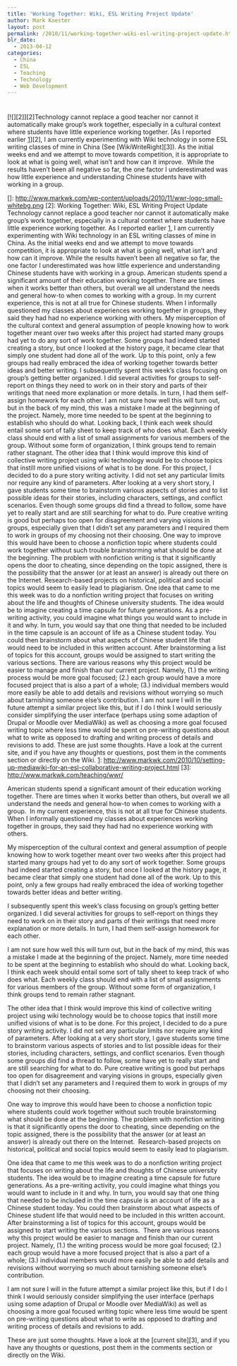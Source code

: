 ```yaml
---
title: 'Working Together: Wiki, ESL Writing Project Update'
author: Mark Koester
layout: post
permalink: /2010/11/working-together-wiki-esl-writing-project-update.html
blr_date:
  - 2013-04-12
categories:
  - China
  - ESL
  - Teaching
  - Technology
  - Web Development
---
```

# 

[![][2]][2]Technology cannot replace a good teacher nor cannot it automatically make group’s work together, especially in a cultural context where students have little experience working together. [As I reported earlier [1]][2], I am currently experimenting with Wiki technology in some ESL writing classes of mine in China (See [WikiWriteRight][3]). As the initial weeks end and we attempt to move towards competition, it is appropriate to look at what is going well, what isn’t and how can it improve.  While the results haven’t been all negative so far, the one factor I underestimated was how little experience and understanding Chinese students have with working in a group.

 []: http://www.markwk.com/wp-content/uploads/2010/11/wwr-logo-small-whitebg.png
 [2]: Working Together: Wiki, ESL Writing Project Update Technology cannot replace a good teacher nor cannot it automatically make group’s work together, especially in a cultural context where students have little experience working together. As I reported earlier [1], I am currently experimenting with Wiki technology in an ESL writing classes of mine in China. As the initial weeks end and we attempt to move towards competition, it is appropriate to look at what is going well, what isn’t and how can it improve.  While the results haven’t been all negative so far, the one factor I underestimated was how little experience and understanding Chinese students have with working in a group.  American students spend a significant amount of their education working together. There are times when it works better than others, but overall we all understand the needs and general how-to when comes to working with a group.  In my current experience, this is not at all true for Chinese students. When I informally questioned my classes about experiences working together in groups, they said they had had no experience working with others.  My misperception of the cultural context and general assumption of people knowing how to work together meant over two weeks after this project had started many groups had yet to do any sort of work together. Some groups had indeed started creating a story, but once I looked at the history page, it became clear that simply one student had done all of the work. Up to this point, only a few groups had really embraced the idea of working together towards better ideas and better writing.  I subsequently spent this week’s class focusing on group’s getting better organized. I did several activities for groups to self-report on things they need to work on in their story and parts of their writings that need more explanation or more details. In turn, I had them self-assign homework for each other.  I am not sure how well this will turn out, but in the back of my mind, this was a mistake I made at the beginning of the project. Namely, more time needed to be spent at the beginning to establish who should do what. Looking back, I think each week should entail some sort of tally sheet to keep track of who does what. Each weekly class should end with a list of small assignments for various members of the group. Without some form of organization, I think groups tend to remain rather stagnant.  The other idea that I think would improve this kind of collective writing project using wiki technology would be to choose topics that instill more unified visions of what is to be done. For this project, I decided to do a pure story writing activity. I did not set any particular limits nor require any kind of parameters. After looking at a very short story, I gave students some time to brainstorm various aspects of stories and to list possible ideas for their stories, including characters, settings, and conflict scenarios. Even though some groups did find a thread to follow, some have yet to really start and are still searching for what to do. Pure creative writing is good but perhaps too open for disagreement and varying visions in groups, especially given that I didn’t set any parameters and I required them to work in groups of my choosing not their choosing.  One way to improve this would have been to choose a nonfiction topic where students could work together without such trouble brainstorming what should be done at the beginning. The problem with nonfiction writing is that it significantly opens the door to cheating, since depending on the topic assigned, there is the possibility that the answer (or at least an answer) is already out there on the Internet.  Research-based projects on historical, political and social topics would seem to easily lead to plagiarism.  One idea that came to me this week was to do a nonfiction writing project that focuses on writing about the life and thoughts of Chinese university students. The idea would be to imagine creating a time capsule for future generations. As a pre-writing activity, you could imagine what things you would want to include in it and why. In turn, you would say that one thing that needed to be included in the time capsule is an account of life as a Chinese student today. You could then brainstorm about what aspects of Chinese student life that would need to be included in this written account. After brainstorming a list of topics for this account, groups would be assigned to start writing the various sections.  There are various reasons why this project would be easier to manage and finish than our current project. Namely, (1.) the writing process would be more goal focused; (2.) each group would have a more focused project that is also a part of a whole; (3.) individual members would more easily be able to add details and revisions without worrying so much about tarnishing someone else’s contribution.  I am not sure I will in the future attempt a similar project like this, but if I do I think I would seriously consider simplifying the user interface (perhaps using some adaption of Drupal or Moodle over MediaWiki) as well as choosing a more goal focused writing topic where less time would be spent on pre-writing questions about what to write as opposed to drafting and writing process of details and revisions to add.  These are just some thoughts. Have a look at the current site, and if you have any thoughts or questions, post them in the comments section or directly on the Wiki.     [1]: http://www.markwk.com/2010/10/setting-up-mediawiki-for-an-esl-collaborative-writing-project.html
 [3]: http://www.markwk.com/teaching/wwr/

American students spend a significant amount of their education working together. There are times when it works better than others, but overall we all understand the needs and general how-to when comes to working with a group.  In my current experience, this is not at all true for Chinese students. When I informally questioned my classes about experiences working together in groups, they said they had had no experience working with others.

My misperception of the cultural context and general assumption of people knowing how to work together meant over two weeks after this project had started many groups had yet to do any sort of work together. Some groups had indeed started creating a story, but once I looked at the history page, it became clear that simply one student had done all of the work. Up to this point, only a few groups had really embraced the idea of working together towards better ideas and better writing.

I subsequently spent this week’s class focusing on group’s getting better organized. I did several activities for groups to self-report on things they need to work on in their story and parts of their writings that need more explanation or more details. In turn, I had them self-assign homework for each other.

I am not sure how well this will turn out, but in the back of my mind, this was a mistake I made at the beginning of the project. Namely, more time needed to be spent at the beginning to establish who should do what. Looking back, I think each week should entail some sort of tally sheet to keep track of who does what. Each weekly class should end with a list of small assignments for various members of the group. Without some form of organization, I think groups tend to remain rather stagnant.

The other idea that I think would improve this kind of collective writing project using wiki technology would be to choose topics that instill more unified visions of what is to be done. For this project, I decided to do a pure story writing activity. I did not set any particular limits nor require any kind of parameters. After looking at a very short story, I gave students some time to brainstorm various aspects of stories and to list possible ideas for their stories, including characters, settings, and conflict scenarios. Even though some groups did find a thread to follow, some have yet to really start and are still searching for what to do. Pure creative writing is good but perhaps too open for disagreement and varying visions in groups, especially given that I didn’t set any parameters and I required them to work in groups of my choosing not their choosing.

One way to improve this would have been to choose a nonfiction topic where students could work together without such trouble brainstorming what should be done at the beginning. The problem with nonfiction writing is that it significantly opens the door to cheating, since depending on the topic assigned, there is the possibility that the answer (or at least an answer) is already out there on the Internet.  Research-based projects on historical, political and social topics would seem to easily lead to plagiarism.

One idea that came to me this week was to do a nonfiction writing project that focuses on writing about the life and thoughts of Chinese university students. The idea would be to imagine creating a time capsule for future generations. As a pre-writing activity, you could imagine what things you would want to include in it and why. In turn, you would say that one thing that needed to be included in the time capsule is an account of life as a Chinese student today. You could then brainstorm about what aspects of Chinese student life that would need to be included in this written account. After brainstorming a list of topics for this account, groups would be assigned to start writing the various sections.  There are various reasons why this project would be easier to manage and finish than our current project. Namely, (1.) the writing process would be more goal focused; (2.) each group would have a more focused project that is also a part of a whole; (3.) individual members would more easily be able to add details and revisions without worrying so much about tarnishing someone else’s contribution.

I am not sure I will in the future attempt a similar project like this, but if I do I think I would seriously consider simplifying the user interface (perhaps using some adaption of Drupal or Moodle over MediaWiki) as well as choosing a more goal focused writing topic where less time would be spent on pre-writing questions about what to write as opposed to drafting and writing process of details and revisions to add.

These are just some thoughts. Have a look at the [current site][3], and if you have any thoughts or questions, post them in the comments section or directly on the Wiki.

[1]: [http://www.markwk.com/2010/10/setting-up-mediawiki-for-an-esl-collaborative-writing-project.html][2]